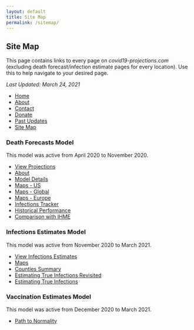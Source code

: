 ```yaml
---
layout: default
title: Site Map
permalink: /sitemap/
---
```


## Site Map

This page contains links to every page on *covid19-projections.com* (excluding death forecast/infection estimate pages for every location). Use this to help navigate to your desired page.

*Last Updated: March 24, 2021*

* [Home](/)
* [About](/about)
* [Contact](/contact)
* [Donate](/donate)
* [Past Updates](/past-updates)
* [Site Map](/sitemap)

### Death Forecasts Model

This model was active from April 2020 to November 2020.

* [View Projections](/#view-projections)
* [About](/about/#table-of-contents-death-forecasting-model)
* [Model Details](/model-details)
* [Maps - US](/maps)
* [Maps - Global](/maps-global)
* [Maps - Europe](/maps-europe)
* [Infections Tracker](/infections-tracker)
* [Historical Performance](/historical-performance)
* [Comparison with IHME](/model-comparison-ihme.md)

### Infections Estimates Model

This model was active from November 2020 to March 2021.

* [View Infections Estimates](/#view-us-infections-estimates)
* [Maps](/maps-infections)
* [Counties Summary](/infections/summary-counties)
* [Estimating True Infections Revisited](/estimating-true-infections-revisited)
* [Estimating True Infections](/estimating-true-infections)

### Vaccination Estimates Model

This model was active from December 2020 to March 2021.

* [Path to Normality](/path-to-herd-immunity)
